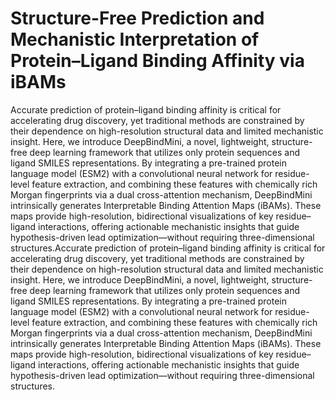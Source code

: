 # Structure-Free Prediction and Mechanistic Interpretation of Protein–Ligand Binding Affinity via iBAMs

Accurate prediction of protein–ligand binding affinity is critical for accelerating drug discovery, yet traditional methods are constrained by their dependence on high-resolution structural data and limited mechanistic insight. Here, we introduce DeepBindMini, a novel, lightweight, structure-free deep learning framework that utilizes only protein sequences and ligand SMILES representations. By integrating a pre-trained protein language model (ESM2) with a convolutional neural network for residue-level feature extraction, and combining these features with chemically rich Morgan fingerprints via a dual cross-attention mechanism, DeepBindMini intrinsically generates Interpretable Binding Attention Maps (iBAMs). These maps provide high-resolution, bidirectional visualizations of key residue–ligand interactions, offering actionable mechanistic insights that guide hypothesis-driven lead optimization—without requiring three-dimensional structures.Accurate prediction of protein–ligand binding affinity is critical for accelerating drug discovery, yet traditional methods are constrained by their dependence on high-resolution structural data and limited mechanistic insight. Here, we introduce DeepBindMini, a novel, lightweight, structure-free deep learning framework that utilizes only protein sequences and ligand SMILES representations. By integrating a pre-trained protein language model (ESM2) with a convolutional neural network for residue-level feature extraction, and combining these features with chemically rich Morgan fingerprints via a dual cross-attention mechanism, DeepBindMini intrinsically generates Interpretable Binding Attention Maps (iBAMs). These maps provide high-resolution, bidirectional visualizations of key residue–ligand interactions, offering actionable mechanistic insights that guide hypothesis-driven lead optimization—without requiring three-dimensional structures.
